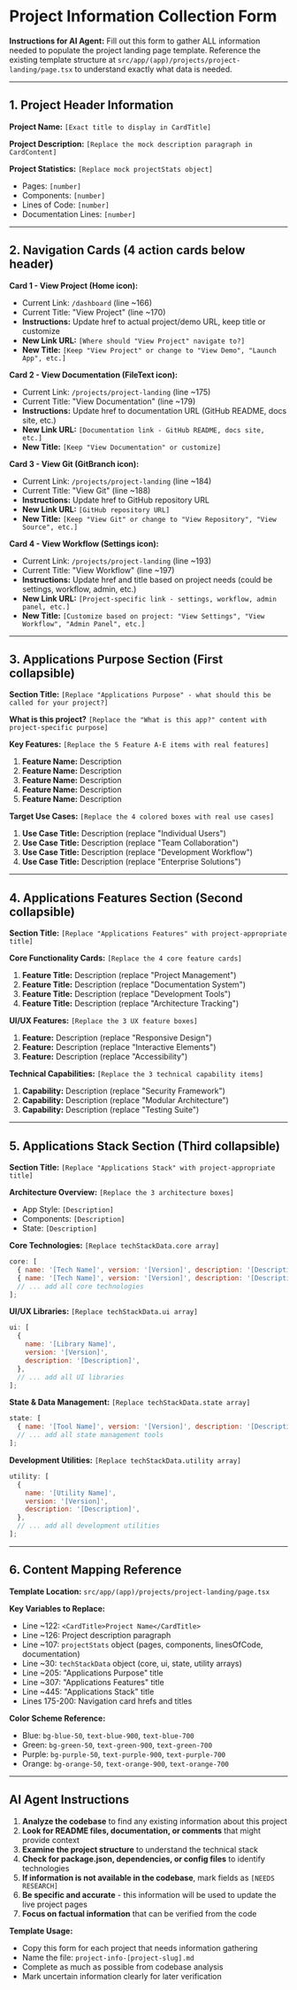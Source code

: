 # Project Information Collection Form

**Instructions for AI Agent:** Fill out this form to gather ALL information needed to populate the project landing page template. Reference the existing template structure at `src/app/(app)/projects/project-landing/page.tsx` to understand exactly what data is needed.

---

## **1. Project Header Information**

**Project Name:** `[Exact title to display in CardTitle]`

**Project Description:** `[Replace the mock description paragraph in CardContent]`

**Project Statistics:** `[Replace mock projectStats object]`

- Pages: `[number]`
- Components: `[number]`
- Lines of Code: `[number]`
- Documentation Lines: `[number]`

---

## **2. Navigation Cards** (4 action cards below header)

**Card 1 - View Project (Home icon):**

- Current Link: `/dashboard` (line ~166)
- Current Title: "View Project" (line ~170)
- **Instructions:** Update href to actual project/demo URL, keep title or customize
- **New Link URL:** `[Where should "View Project" navigate to?]`
- **New Title:** `[Keep "View Project" or change to "View Demo", "Launch App", etc.]`

**Card 2 - View Documentation (FileText icon):**

- Current Link: `/projects/project-landing` (line ~175)
- Current Title: "View Documentation" (line ~179)
- **Instructions:** Update href to documentation URL (GitHub README, docs site, etc.)
- **New Link URL:** `[Documentation link - GitHub README, docs site, etc.]`
- **New Title:** `[Keep "View Documentation" or customize]`

**Card 3 - View Git (GitBranch icon):**

- Current Link: `/projects/project-landing` (line ~184)
- Current Title: "View Git" (line ~188)
- **Instructions:** Update href to GitHub repository URL
- **New Link URL:** `[GitHub repository URL]`
- **New Title:** `[Keep "View Git" or change to "View Repository", "View Source", etc.]`

**Card 4 - View Workflow (Settings icon):**

- Current Link: `/projects/project-landing` (line ~193)
- Current Title: "View Workflow" (line ~197)
- **Instructions:** Update href and title based on project needs (could be settings, workflow, admin, etc.)
- **New Link URL:** `[Project-specific link - settings, workflow, admin panel, etc.]`
- **New Title:** `[Customize based on project: "View Settings", "View Workflow", "Admin Panel", etc.]`

---

## **3. Applications Purpose Section** (First collapsible)

**Section Title:** `[Replace "Applications Purpose" - what should this be called for your project?]`

**What is this project?** `[Replace the "What is this app?" content with project-specific purpose]`

**Key Features:** `[Replace the 5 Feature A-E items with real features]`

1. **Feature Name:** Description
2. **Feature Name:** Description
3. **Feature Name:** Description
4. **Feature Name:** Description
5. **Feature Name:** Description

**Target Use Cases:** `[Replace the 4 colored boxes with real use cases]`

1. **Use Case Title:** Description (replace "Individual Users")
2. **Use Case Title:** Description (replace "Team Collaboration")
3. **Use Case Title:** Description (replace "Development Workflow")
4. **Use Case Title:** Description (replace "Enterprise Solutions")

---

## **4. Applications Features Section** (Second collapsible)

**Section Title:** `[Replace "Applications Features" with project-appropriate title]`

**Core Functionality Cards:** `[Replace the 4 core feature cards]`

1. **Feature Title:** Description (replace "Project Management")
2. **Feature Title:** Description (replace "Documentation System")
3. **Feature Title:** Description (replace "Development Tools")
4. **Feature Title:** Description (replace "Architecture Tracking")

**UI/UX Features:** `[Replace the 3 UX feature boxes]`

1. **Feature:** Description (replace "Responsive Design")
2. **Feature:** Description (replace "Interactive Elements")
3. **Feature:** Description (replace "Accessibility")

**Technical Capabilities:** `[Replace the 3 technical capability items]`

1. **Capability:** Description (replace "Security Framework")
2. **Capability:** Description (replace "Modular Architecture")
3. **Capability:** Description (replace "Testing Suite")

---

## **5. Applications Stack Section** (Third collapsible)

**Section Title:** `[Replace "Applications Stack" with project-appropriate title]`

**Architecture Overview:** `[Replace the 3 architecture boxes]`

- App Style: `[Description]`
- Components: `[Description]`
- State: `[Description]`

**Core Technologies:** `[Replace techStackData.core array]`

```javascript
core: [
  { name: '[Tech Name]', version: '[Version]', description: '[Description]' },
  { name: '[Tech Name]', version: '[Version]', description: '[Description]' },
  // ... add all core technologies
];
```

**UI/UX Libraries:** `[Replace techStackData.ui array]`

```javascript
ui: [
  {
    name: '[Library Name]',
    version: '[Version]',
    description: '[Description]',
  },
  // ... add all UI libraries
];
```

**State & Data Management:** `[Replace techStackData.state array]`

```javascript
state: [
  { name: '[Tool Name]', version: '[Version]', description: '[Description]' },
  // ... add all state management tools
];
```

**Development Utilities:** `[Replace techStackData.utility array]`

```javascript
utility: [
  {
    name: '[Utility Name]',
    version: '[Version]',
    description: '[Description]',
  },
  // ... add all development utilities
];
```

---

## **6. Content Mapping Reference**

**Template Location:** `src/app/(app)/projects/project-landing/page.tsx`

**Key Variables to Replace:**

- Line ~122: `<CardTitle>Project Name</CardTitle>`
- Line ~126: Project description paragraph
- Line ~107: `projectStats` object (pages, components, linesOfCode, documentation)
- Line ~30: `techStackData` object (core, ui, state, utility arrays)
- Line ~205: "Applications Purpose" title
- Line ~307: "Applications Features" title
- Line ~445: "Applications Stack" title
- Lines 175-200: Navigation card hrefs and titles

**Color Scheme Reference:**

- Blue: `bg-blue-50`, `text-blue-900`, `text-blue-700`
- Green: `bg-green-50`, `text-green-900`, `text-green-700`
- Purple: `bg-purple-50`, `text-purple-900`, `text-purple-700`
- Orange: `bg-orange-50`, `text-orange-900`, `text-orange-700`

---

## **AI Agent Instructions**

1. **Analyze the codebase** to find any existing information about this project
2. **Look for README files, documentation, or comments** that might provide context
3. **Examine the project structure** to understand the technical stack
4. **Check for package.json, dependencies, or config files** to identify technologies
5. **If information is not available in the codebase**, mark fields as `[NEEDS RESEARCH]`
6. **Be specific and accurate** - this information will be used to update the live project pages
7. **Focus on factual information** that can be verified from the code

**Template Usage:**

- Copy this form for each project that needs information gathering
- Name the file: `project-info-[project-slug].md`
- Complete as much as possible from codebase analysis
- Mark uncertain information clearly for later verification
